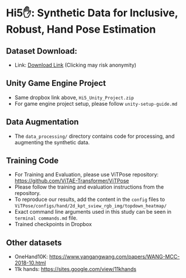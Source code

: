 # Hi5✋: Synthetic Data for Inclusive, Robust, Hand Pose Estimation

## Dataset Download:
- Link: [Download Link](https://rochester.box.com/v/hi5-public-release) (Clicking may risk anonymity)


## Unity Game Engine Project
- Same dropbox link above, `Hi5_Unity_Project.zip`
- For game engine project setup, please follow `unity-setup-guide.md`


## Data Augmentation
- The `data_processing/` directory contains code for processing, and augmenting the synthetic data.


## Training Code
- For Training and Evaluation, please use ViTPose repository:
https://github.com/ViTAE-Transformer/ViTPose
- Please follow the training and evaluation instructions from the repository.
- To reproduce our results, add the content in the `config` files to `ViTPose/configs/hand/2d_kpt_sview_rgb_img/topdown_heatmap/`
- Exact command line arguments used in this study can be seen in `terminal commands.md` file.
- Trained checkpoints in Dropbox

## Other datasets
- OneHand10K: https://www.yangangwang.com/papers/WANG-MCC-2018-10.html
- 11k hands: https://sites.google.com/view/11khands

